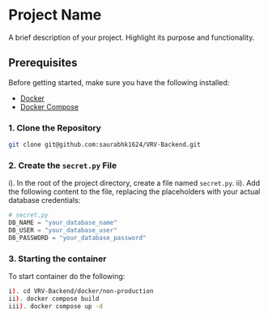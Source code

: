 # Project Name

A brief description of your project. Highlight its purpose and functionality.

## Prerequisites

Before getting started, make sure you have the following installed:

- [Docker](https://www.docker.com/)
- [Docker Compose](https://docs.docker.com/compose/)

### 1. Clone the Repository

```bash
git clone git@github.com:saurabhk1624/VRV-Backend.git

```


### 2. Create the `secret.py` File

i). In the root of the project directory, create a file named `secret.py`.
ii). Add the following content to the file, replacing the placeholders with your actual database credentials:

   ```python
   # secret.py
   DB_NAME = "your_database_name"
   DB_USER = "your_database_user"
   DB_PASSWORD = "your_database_password"
```

### 3. Starting the container

To start container do the following:
```bash
i). cd VRV-Backend/docker/non-production
ii). docker compose build
iii). docker compose up -d
```






